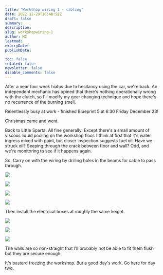 ```yaml
---
title: "Workshop wiring 1 - cabling"
date: 2022-12-29T16:48:52Z
draft: false
summary:
description:
slug: workshopwiring-1
author: MC
lastmod:
expiryDate:
publishDate:

toc: false
related: false
newsletter: false
disable_comments: false
---
```

After a near four week hiatus due to hesitancy using the car, we're back. An independent mechanic has opined that there's nothing operationally wrong with the clutch, so I'll modify my gear changing technique and hope there's no recurrence of the burning smell.

Relentlessly busy at work - finished Blueprint 5 at 6:30 Friday December 23!

Christmas came and went.

Back to Little Sparta. All fine generally. Except there's a small amount of viscous liquid pooling on the workshop floor. I think at first that it's water ingress mixed with paint, but closer inspection suggests fuel oil. Have we struck oil? Seeping through the crack between floor and wall? Odd, and we're monitoring to see if it happens again.

So. Carry on with the wiring by drilling holes in the beams for cable to pass through. 

![](/images/9583.jpeg)

![](/images/9585.jpeg)

![](/images/9593.jpeg)

![](/images/9594.jpeg)

Then install the electrical boxes at roughly the same height. 

![](/images/9596.jpeg)

![](/images/9597.jpeg)

![](/images/9598.jpeg)


The walls are so non-straight that I'll probably not be able to fit them flush but they are secure enough.

It's bastard freezing the workshop. But a good day's work. Go [here](/posts/dec-2022/workshopwiring-2/) for day two.


